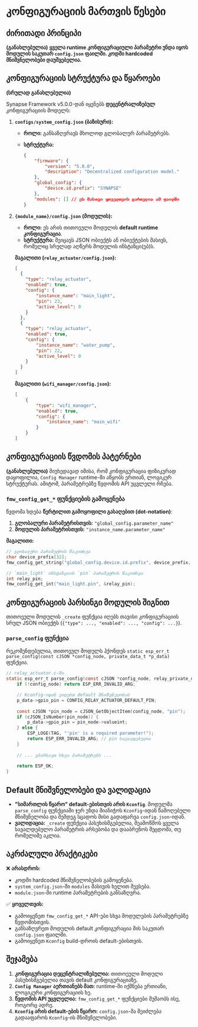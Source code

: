# კონფიგურაციის მართვის წესები

## ძირითადი პრინციპი

**(განახლებულია)**
**ყველა runtime კონფიგურაციული პარამეტრი უნდა იყოს მოდულის საკუთარ `config.json` ფაილში. კოდში hardcoded მნიშვნელობები დაუშვებელია.**

## კონფიგურაციის სტრუქტურა და წყაროები

**(სრულად განახლებულია)**

Synapse Framework v5.0.0-დან იყენებს **დეცენტრალიზებულ** კონფიგურაციის მოდელს:

1. **`configs/system_config.json` (ბაზისური):**
    * **როლი:** განსაზღვრავს მხოლოდ გლობალურ პარამეტრებს.
    * **სტრუქტურა:**

        ```json
        {
            "firmware": {
                "version": "5.0.0",
                "description": "Decentralized configuration model."
            },
            "global_config": {
                "device.id.prefix": "SYNAPSE"
            },
            "modules": [] // ეს მასივი ყოველთვის ცარიელია ამ ფაილში
        }
        ```

2. **`{module_name}/config.json` (მოდულის):**
    * **როლი:** ეს არის თითოეული მოდულის **default runtime კონფიგურაცია**.
    * **სტრუქტურა:** შეიცავს JSON ობიექტს ან ობიექტების მასივს, რომელიც სრულად აღწერს მოდულის ინსტანცი(ებ)ს.

    **მაგალითი (`relay_actuator/config.json`):**

    ```json
    [
      {
        "type": "relay_actuator",
        "enabled": true,
        "config": {
            "instance_name": "main_light",
            "pin": 23,
            "active_level": 0
        }
      },
      {
        "type": "relay_actuator",
        "enabled": true,
        "config": {
            "instance_name": "water_pump",
            "pin": 22,
            "active_level": 0
        }
      }
    ]
    ```

    **მაგალითი (`wifi_manager/config.json`):**

    ```json
    [
        {
            "type": "wifi_manager",
            "enabled": true,
            "config": {
                "instance_name": "main_wifi"
            }
        }
    ]
    ```

## კონფიგურაციის წვდომის პატერნები

**(განახლებულია)**
მიუხედავად იმისა, რომ კონფიგურაცია ფიზიკურად დაყოფილია, `Config Manager` runtime-ში აწყობს ერთიან, ლოგიკურ სტრუქტურას. ამიტომ, პარამეტრებზე წვდომის API უცვლელი რჩება.

### `fmw_config_get_*` ფუნქციების გამოყენება

წვდომა ხდება **წერტილით გამოყოფილი გასაღებით (dot-notation)**:

1. **გლობალური პარამეტრისთვის:** `"global_config.parameter_name"`
2. **მოდულის პარამეტრისთვის:** `"instance_name.parameter_name"`

**მაგალითი:**

```c
// გლობალური პარამეტრის წაკითხვა
char device_prefix[32];
fmw_config_get_string("global_config.device.id.prefix", device_prefix, sizeof(device_prefix));

// `main_light` ინსტანციის `pin` პარამეტრის წაკითხვა
int relay_pin;
fmw_config_get_int("main_light.pin", &relay_pin);
```

## კონფიგურაციის პარსინგი მოდულის შიგნით

თითოეული მოდულის `_create` ფუნქცია იღებს თავისი კონფიგურაციის სრულ JSON ობიექტს (`{"type": ..., "enabled": ..., "config": ...}`).

### `parse_config` ფუნქცია

რეკომენდებულია, თითოეულ მოდულს ჰქონდეს `static esp_err_t parse_config(const cJSON *config_node, private_data_t *p_data)` ფუნქცია.

```c
// relay_actuator.c-ში
static esp_err_t parse_config(const cJSON *config_node, relay_private_data_t *p_data) {
    if (!config_node) return ESP_ERR_INVALID_ARG;

    // Kconfig-იდან ვიღებთ default მნიშვნელობას
    p_data->gpio_pin = CONFIG_RELAY_ACTUATOR_DEFAULT_PIN;
    
    const cJSON *pin_node = cJSON_GetObjectItem(config_node, "pin");
    if (cJSON_IsNumber(pin_node)) {
        p_data->gpio_pin = pin_node->valueint;
    } else {
        ESP_LOGE(TAG, "'pin' is a required parameter!");
        return ESP_ERR_INVALID_ARG; // pin სავალდებულოა
    }
    
    // ... ვპარსავთ სხვა პარამეტრებს ...
    
    return ESP_OK;
}
```

## Default მნიშვნელობები და ვალიდაცია

* **"სიმართლის წყარო" default-ებისთვის არის `Kconfig`**. მოდულმა `parse_config` ფუნქციაში ჯერ უნდა მიანიჭოს `Kconfig`-იდან წამოღებული მნიშვნელობა და შემდეგ სცადოს მისი გადაფარვა `config.json`-იდან.
* **ვალიდაცია:** `_create` ფუნქცია პასუხისმგებელია, შეამოწმოს ყველა სავალდებულო პარამეტრის არსებობა და დააბრუნოს შეცდომა, თუ რომელიმე აკლია.

## აკრძალული პრაქტიკები

❌ **არასდროს:**

* კოდში hardcoded მნიშვნელობების გამოყენება.
* `system_config.json`-ში `modules` მასივის ხელით შევსება.
* `module.json`-ში runtime პარამეტრების განსაზღვრა.

✅ **ყოველთვის:**

* გამოიყენეთ `fmw_config_get_*` API-ები სხვა მოდულების პარამეტრებზე წვდომისთვის.
* განსაზღვრეთ მოდულის default კონფიგურაცია მის საკუთარ `config.json` ფაილში.
* გამოიყენეთ `Kconfig` build-დროის default-ებისთვის.

## შეჯამება

1. **კონფიგურაცია დეცენტრალიზებულია:** თითოეული მოდული პასუხისმგებელია თავის default კონფიგურაციაზე.
2. **`Config Manager` აერთიანებს მათ:** runtime-ში იქმნება ერთიანი, ლოგიკური კონფიგურაციის ხე.
3. **წვდომის API უცვლელია:** `fmw_config_get_*` ფუნქციები მუშაობს ისე, როგორც ადრე.
4. **`Kconfig` არის default-ების წყარო:** `config.json`-მა შეიძლება გადააფაროს `Kconfig`-ის მნიშვნელობები.
